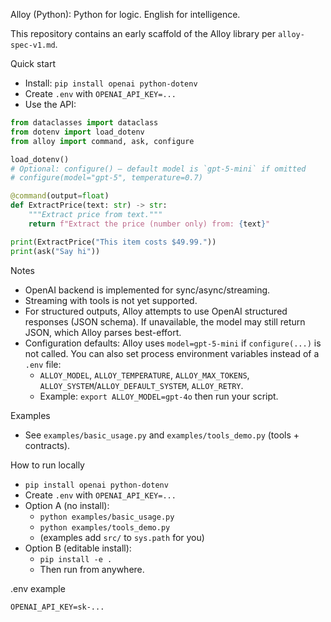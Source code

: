 Alloy (Python): Python for logic. English for intelligence.

This repository contains an early scaffold of the Alloy library per `alloy-spec-v1.md`.

Quick start
- Install: `pip install openai python-dotenv`
- Create `.env` with `OPENAI_API_KEY=...`
- Use the API:

```python
from dataclasses import dataclass
from dotenv import load_dotenv
from alloy import command, ask, configure

load_dotenv()
# Optional: configure() — default model is `gpt-5-mini` if omitted
# configure(model="gpt-5", temperature=0.7)

@command(output=float)
def ExtractPrice(text: str) -> str:
    """Extract price from text."""
    return f"Extract the price (number only) from: {text}"

print(ExtractPrice("This item costs $49.99."))
print(ask("Say hi"))
```

Notes
- OpenAI backend is implemented for sync/async/streaming.
- Streaming with tools is not yet supported.
- For structured outputs, Alloy attempts to use OpenAI structured responses (JSON schema). If unavailable, the model may still return JSON, which Alloy parses best-effort.
- Configuration defaults: Alloy uses `model=gpt-5-mini` if `configure(...)` is not called. You can also set process environment variables instead of a `.env` file:
  - `ALLOY_MODEL`, `ALLOY_TEMPERATURE`, `ALLOY_MAX_TOKENS`, `ALLOY_SYSTEM`/`ALLOY_DEFAULT_SYSTEM`, `ALLOY_RETRY`.
  - Example: `export ALLOY_MODEL=gpt-4o` then run your script.

Examples
- See `examples/basic_usage.py` and `examples/tools_demo.py` (tools + contracts).

How to run locally
- `pip install openai python-dotenv`
- Create `.env` with `OPENAI_API_KEY=...`
- Option A (no install):
  - `python examples/basic_usage.py`
  - `python examples/tools_demo.py`
  - (examples add `src/` to `sys.path` for you)
- Option B (editable install):
  - `pip install -e .`
  - Then run from anywhere.

.env example
```
OPENAI_API_KEY=sk-...
```
